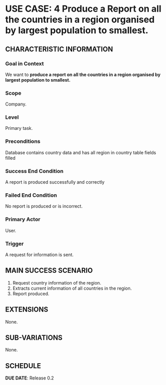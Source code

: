 # USE CASE: 4 Produce a Report on all the countries in a region organised by largest population to smallest.

## CHARACTERISTIC INFORMATION

### Goal in Context

We want to **produce a report on all the countries in a region organised by largest population to smallest.**

### Scope

Company.

### Level

Primary task.

### Preconditions

Database contains country data and has all region in country table fields filled

### Success End Condition

A report is produced successfully and correctly

### Failed End Condition

No report is produced or is incorrect.

### Primary Actor

User.

### Trigger

A request for information is sent.

## MAIN SUCCESS SCENARIO

1. Request country information of the region.
2. Extracts current information of all countries in the region.
3. Report produced.

## EXTENSIONS

None.

## SUB-VARIATIONS

None.

## SCHEDULE

**DUE DATE**: Release 0.2
